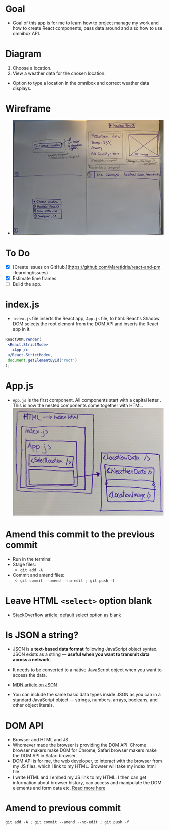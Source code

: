 # Goal
- Goal of this app is for me to learn how to project manage my work and how to create React components, pass data
 around and also how to use omnibox API.
 
# Diagram
1. Choose a location.
2. View a weather data for the chosen location.

- Option to type a location in the omnibox and correct weather data displays.

# Wireframe
- ![](public/images/wireframes2.jpg)

# To Do
- [x] [Create issues on GitHub.](https://github.com/MaretIdris/react-and-pm
-learning/issues)
- [x] Estimate time frames.
- [ ] Build the app.

# index.js
- `index.js` file inserts the React app, `App.js` file, to html. React's Shadow
 DOM
 selects
 the
 root element from the DOM API and inserts the React app in it. 
 
 ```jsx
ReactDOM.render(
  <React.StrictMode>
    <App />
  </React.StrictMode>,
  document.getElementById('root')
);

```

# App.js
- `App.js` is the first component. All components start with a capital letter
. This is how the nested components come together with HTML. 
![](public/images/app-nesting.jpg)

# Amend this commit to the previous commit
- Run in the terminal
- Stage files: 
  - `git add -A`
- Commit and amend files:
  - `git commit --amend --no-edit ; git push -f`
  
# Leave HTML `<select>` option blank
- [StackOverflow article: default select option as blank](https://stackoverflow.com/questions/8605516/default-select-option-as-blank)

# Is JSON a string?
- JSON is a **text-based data format** following JavaScript object syntax. JSON
 exists as a string — **useful when you want to transmit data across a
  network**. 
- It needs to be converted to a native JavaScript object when you
   want to access the data.
   
- [MDN article on JSON](https://developer.mozilla.org/en-US/docs/Learn/JavaScript/Objects/JSON)
- You can include the same basic data types inside JSON as you can in a standard JavaScript object — strings, numbers, arrays, booleans, and other object literals.
 
 
# DOM API
- Browser and HTML and JS 
- Whomever made the browser is providing the DOM API. Chrome browser makers
 make DOM for Chrome, Safari browser makers make the DOM API in Safari browser.
- DOM API is for me, the web developer, to interact with the browser from my
 JS files, which I link to my HTML. Browser will take my index.html file. 
- I write HTML and I embed my JS link to my HTML. I then can get information
 about browser history, can access and manipulate the DOM elements and form
  data etc. [Read more here](https://developer.mozilla.org/en-US/docs/Web/API/HTML_DOM_API)
   
   
# Amend to previous commit
```
git add -A ; git commit --amend --no-edit ; git push -f

```